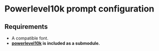 # Powerlevel10k prompt configuration

## Requirements

* A compatible font.
* **[powerlevel10k](https://github.com/romkatv/powerlevel10k) is included as a submodule.**
